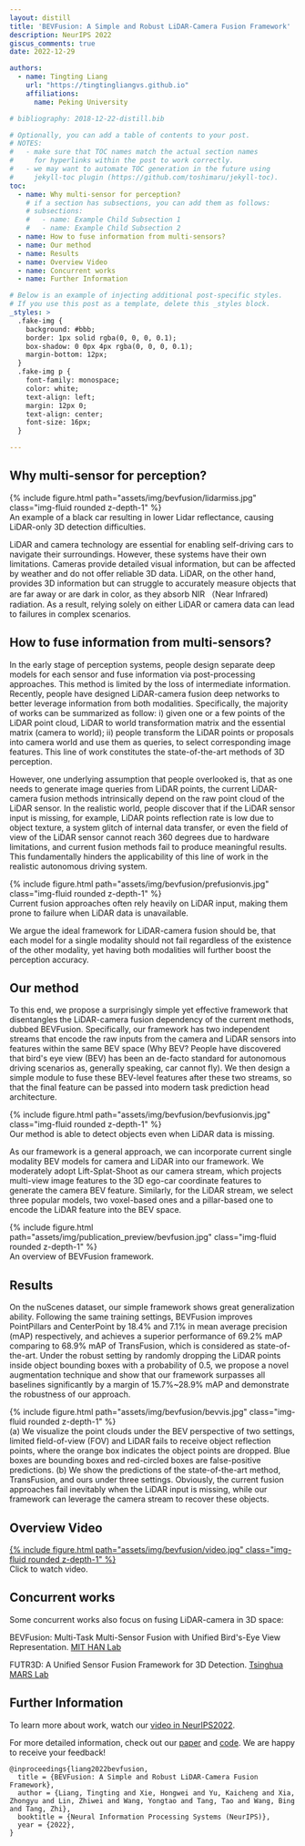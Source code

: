 ```yaml
---
layout: distill
title: 'BEVFusion: A Simple and Robust LiDAR-Camera Fusion Framework'
description: NeurIPS 2022
giscus_comments: true
date: 2022-12-29

authors:
  - name: Tingting Liang
    url: "https://tingtingliangvs.github.io"
    affiliations:
      name: Peking University

# bibliography: 2018-12-22-distill.bib

# Optionally, you can add a table of contents to your post.
# NOTES:
#   - make sure that TOC names match the actual section names
#     for hyperlinks within the post to work correctly.
#   - we may want to automate TOC generation in the future using
#     jekyll-toc plugin (https://github.com/toshimaru/jekyll-toc).
toc:
  - name: Why multi-sensor for perception?
    # if a section has subsections, you can add them as follows:
    # subsections:
    #   - name: Example Child Subsection 1
    #   - name: Example Child Subsection 2
  - name: How to fuse information from multi-sensors?
  - name: Our method
  - name: Results
  - name: Overview Video
  - name: Concurrent works
  - name: Further Information

# Below is an example of injecting additional post-specific styles.
# If you use this post as a template, delete this _styles block.
_styles: >
  .fake-img {
    background: #bbb;
    border: 1px solid rgba(0, 0, 0, 0.1);
    box-shadow: 0 0px 4px rgba(0, 0, 0, 0.1);
    margin-bottom: 12px;
  }
  .fake-img p {
    font-family: monospace;
    color: white;
    text-align: left;
    margin: 12px 0;
    text-align: center;
    font-size: 16px;
  }

---
```


## Why multi-sensor for perception?

<div class="row mt-3">
    <div class="col-sm mt-3 mt-md-0">
        {% include figure.html path="assets/img/bevfusion/lidarmiss.jpg" class="img-fluid rounded z-depth-1" %}
    </div>
</div>
<div class="caption">
    An example of a black car resulting in lower Lidar reflectance, causing LiDAR-only 3D detection difficulties.
</div>

LiDAR and camera technology are essential for enabling self-driving cars to navigate their surroundings. However, these systems have their own limitations. Cameras provide detailed visual information, but can be affected by weather and do not offer reliable 3D data. LiDAR, on the other hand, provides 3D information but can struggle to accurately measure objects that are far away or are dark in color, as they absorb NIR （Near Infrared) radiation. As a result, relying solely on either LiDAR or camera data can lead to failures in complex scenarios.


## How to fuse information from multi-sensors?

In the early stage of perception systems, people design separate deep models for each sensor and fuse information via post-processing approaches. This method is limited by the loss of intermediate information. Recently, people have designed LiDAR-camera fusion deep networks to better leverage information from both modalities. Specifically, the majority of works can be summarized as follow: i) given one or a few points of the LiDAR point cloud, LiDAR to world transformation matrix and the essential matrix (camera to world); ii) people transform the LiDAR points or proposals into camera world and use them as queries, to select corresponding image features. 
This line of work constitutes the state-of-the-art methods of 3D perception.

However, one underlying assumption that people overlooked is, that as one needs to generate image queries from LiDAR points, the current LiDAR-camera fusion methods intrinsically depend on the raw point cloud of the LiDAR sensor. In the realistic world, people discover that if the LiDAR sensor input is missing, for example, LiDAR points reflection rate is low due to object texture, a system glitch of internal data transfer, or even the field of view of the LiDAR sensor cannot reach 360 degrees due to hardware limitations, and current fusion methods fail to produce meaningful results. This fundamentally hinders the applicability of this line of work in the realistic autonomous driving system. 

<div class="row mt-3">
    <div class="col-sm mt-3 mt-md-0">
        {% include figure.html path="assets/img/bevfusion/prefusionvis.jpg" class="img-fluid rounded z-depth-1" %}
    </div>
</div>
<div class="caption">
    Current fusion approaches often rely heavily on LiDAR input, making them prone to failure when LiDAR data is unavailable.
</div>

We argue the ideal framework for LiDAR-camera fusion should be, that each model for a single modality should not fail regardless of the existence of the other modality, yet having both modalities will further boost the perception accuracy. 

## Our method

To this end, we propose a surprisingly simple yet effective framework that disentangles the LiDAR-camera fusion dependency of the current methods, dubbed BEVFusion. Specifically, our framework has two independent streams that encode the raw inputs from the camera and LiDAR sensors into features within the same BEV space (Why BEV? People have discovered that bird's eye view (BEV) has been an de-facto standard for autonomous driving scenarios as, generally speaking, car cannot fly). We then design a simple module to fuse these BEV-level features after these two streams, so that the final feature can be passed into modern task prediction head architecture.

<div class="row mt-3">
    <div class="col-sm mt-3 mt-md-0">
        {% include figure.html path="assets/img/bevfusion/bevfusionvis.jpg" class="img-fluid rounded z-depth-1" %}
    </div>
</div>
<div class="caption">
    Our method is able to detect objects even when LiDAR data is missing.
</div>

As our framework is a general approach, we can incorporate current single modality BEV models for camera and LiDAR into our framework. We moderately adopt Lift-Splat-Shoot as our camera stream, which projects multi-view image features to the 3D ego-car coordinate features to generate the camera BEV feature. Similarly, for the LiDAR stream, we select three popular models, two voxel-based ones and a pillar-based one to encode the LiDAR feature into the BEV space. 

<div class="row mt-3">
    <div class="col-sm mt-3 mt-md-0">
        {% include figure.html path="assets/img/publication_preview/bevfusion.jpg" class="img-fluid rounded z-depth-1" %}
    </div>
</div>
<div class="caption">
    An overview of BEVFusion framework. 
</div>

<!-- This theme supports rendering beautiful math in inline and display modes using [MathJax 3](https://www.mathjax.org/) engine.
You just need to surround your math expression with `$$`, like `$$ E = mc^2 $$`.
If you leave it inside a paragraph, it will produce an inline expression, just like $$ E = mc^2 $$.

To use display mode, again surround your expression with `$$` and place it as a separate paragraph.
Here is an example:

$$
\left( \sum_{k=1}^n a_k b_k \right)^2 \leq \left( \sum_{k=1}^n a_k^2 \right) \left( \sum_{k=1}^n b_k^2 \right)
$$

Note that MathJax 3 is [a major re-write of MathJax](https://docs.mathjax.org/en/latest/upgrading/whats-new-3.0.html) that brought a significant improvement to the loading and rendering speed, which is now [on par with KaTeX](http://www.intmath.com/cg5/katex-mathjax-comparison.php). -->



## Results

On the nuScenes dataset, our simple framework shows great generalization ability. Following the same training settings, BEVFusion improves PointPillars and CenterPoint by 18.4% and 7.1% in mean average precision (mAP) respectively, and achieves a superior performance of 69.2% mAP comparing to 68.9% mAP of TransFusion, which is considered as state-of-the-art. Under the robust setting by randomly dropping the LiDAR points inside object bounding boxes with a probability of 0.5, we propose a novel augmentation technique and show that our framework surpasses all baselines significantly by a margin of 15.7%~28.9% mAP and demonstrate the robustness of our approach. 

<div class="row mt-3">
    <div class="col-sm mt-3 mt-md-0">
        {% include figure.html path="assets/img/bevfusion/bevvis.jpg" class="img-fluid rounded z-depth-1" %}
    </div>
</div>
<div class="caption">
    (a) We visualize the point clouds under the BEV perspective of two settings, limited field-of-view (FOV) and LiDAR fails to receive object reflection points, where the orange box indicates the object points are dropped. 
	Blue boxes are bounding boxes and red-circled boxes are false-positive predictions. 
	(b) We show the predictions of the state-of-the-art method, TransFusion, and ours under three settings. Obviously, the current fusion approaches fail inevitably when the LiDAR input is missing, while our framework can leverage the camera stream to recover these objects.
</div>

## Overview Video

<div class="row mt-3">
    <div class="col-sm mt-3 mt-md-0">
        <a href="https://neurips.cc/virtual/2022/poster/55002" title="YouTube">{% include figure.html path="assets/img/bevfusion/video.jpg" class="img-fluid rounded z-depth-1" %}</a>
    </div>
</div>
<div class="caption">
    Click to watch video.
</div>

## Concurrent works
Some concurrent works also focus on fusing LiDAR-camera in 3D space:

BEVFusion: Multi-Task Multi-Sensor Fusion with Unified Bird's-Eye View Representation. [MIT HAN Lab](https://bevfusion.mit.edu/)

FUTR3D: A Unified Sensor Fusion Framework for 3D Detection. [Tsinghua MARS Lab](https://tsinghua-mars-lab.github.io/futr3d/)



## Further Information

To learn more about work, watch our [video in NeurIPS2022](https://neurips.cc/virtual/2022/poster/55002).

For more detailed information, check out our [paper](https://arxiv.org/abs/2205.13790) and [code](https://github.com/ADLab-AutoDrive/BEVFusion). We are happy to receive your feedback!

```
@inproceedings{liang2022bevfusion,
  title = {BEVFusion: A Simple and Robust LiDAR-Camera Fusion Framework},
  author = {Liang, Tingting and Xie, Hongwei and Yu, Kaicheng and Xia, Zhongyu and Lin, Zhiwei and Wang, Yongtao and Tang, Tao and Wang, Bing and Tang, Zhi},
  booktitle = {Neural Information Processing Systems (NeurIPS)},
  year = {2022},
}
```

